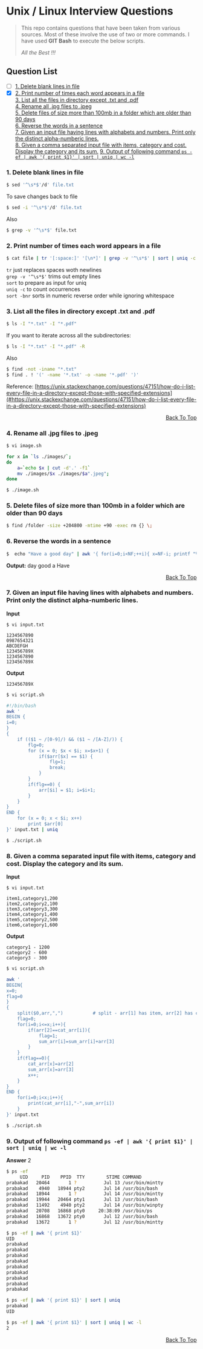 # Unix / Linux Interview Questions
> This repo contains questions that have been taken from various sources. Most of these involve the use of two or more commands. 
> I have used **GIT Bash** to execute the below scripts.
>
>*All the Best !!!*

## Question List

- [ ] [1. Delete blank lines in file](#1-delete-blank-lines-in-file)<br/>
- [x] [2. Print number of times each word appears in a file](#2-print-number-of-times-each-word-appears-in-a-file)<br/>
[3. List all the files in directory except .txt and .pdf](#3-list-all-the-files-in-directory-except-txt-and-pdf)<br/>
[4. Rename all .jpg files to .jpeg](#4-rename-all-jpg-files-to-jpeg)<br/>
[5. Delete files of size more than 100mb in a folder which are older than 90 days](#5-delete-files-of-size-more-than-100mb-in-a-folder-which-are-older-than-90-days)<br/>
[6. Reverse the words in a sentence](#6-reverse-the-words-in-a-sentence)<br/>
[7. Given an input file having lines with alphabets and numbers. Print only the distinct alpha-numberic lines.](#7-given-an-input-file-having-lines-with-alphabets-and-numbers-print-only-the-distinct-alpha-numberic-lines)<br/>
[8. Given a comma separated input file with items, category and cost. Display the category and its sum.](#8-given-a-comma-separated-input-file-with-items-category-and-cost-display-the-category-and-its-sum)
[9. Output of following command `ps -ef | awk '{ print $1}' | sort | uniq | wc -l`](#9-output-of-following-command-ps--ef--awk--print-1--sort--uniq--wc--l)<br/>

### 1. Delete blank lines in file
```bash
$ sed '^\s*$'/d' file.txt
```
To save changes back to file
```bash
$ sed -i '^\s*$'/d' file.txt
```
Also
```bash
$ grep -v '^\s*$' file.txt
```
### 2. Print number of times each word appears in a file
```bash 
$ cat file | tr '[:space:]' '[\n*]' | grep -v '^\s*$' | sort | uniq -c | sort -bnr
```

`tr` just replaces spaces woth newlines
<br/>`grep -v '^\s*$'` trims out empty lines
<br/>`sort` to prepare as input for uniq
<br/>`uniq -c` to count occurrences
<br/>`sort -bnr` sorts in numeric reverse order while ignoring whitespace
### 3. List all the files in directory except .txt and .pdf
```bash
$ ls -I "*.txt" -I "*.pdf"
```
If you want to iterate across all the subdirectories:
```bash
$ ls -I "*.txt" -I "*.pdf" -R
```
Also
```bash
$ find -not -iname "*.txt"
$ find . ! '(' -name '*.txt' -o -name '*.pdf' ')'
```
Reference: [https://unix.stackexchange.com/questions/47151/how-do-i-list-every-file-in-a-directory-except-those-with-specified-extensions](#https://unix.stackexchange.com/questions/47151/how-do-i-list-every-file-in-a-directory-except-those-with-specified-extensions)
<div align="right">
    <a href="#question-list">Back To Top</a> 
</div>

### 4. Rename all .jpg files to .jpeg
```bash
$ vi image.sh

for x in `ls ./images/`;
do
    a=`echo $x | cut -d'.' -f1`
    mv ./images/$x ./images/$a".jpeg";
done

$ ./image.sh
```
### 5. Delete files of size more than 100mb in a folder which are older than 90 days
```bash
$ find /folder -size +204800 -mtime +90 -exec rm {} \;
```
### 6. Reverse the words in a sentence
```bash
$  echo "Have a good day" | awk '{ for(i=0;i<NF;++i){ x=NF-i; printf "%s ",$x;}  }'    
```
**Output:** day good a Have
<div align="right">
    <a href="#question-list">Back To Top</a> 
</div>

### 7. Given an input file having lines with alphabets and numbers. Print only the distinct alpha-numberic lines.
**Input**
```
$ vi input.txt

1234567890
0987654321
ABCDEFGH
123456789X
1234567890
123456789X
```
**Output**
```
123456789X
```
```bash
$ vi script.sh

#!/bin/bash
awk '
BEGIN {
i=0; 
}
{ 
    if (($1 ~ /[0-9]/) && ($1 ~ /[A-Z]/)) { 
        flg=0; 
        for (x = 0; $x < $i; x=$x+1) { 
            if($arr[$x] == $1) {
                flg=1;
                break;
            } 
        }
        if(flg==0) {
            arr[$i] = $1; i=$i+1;
        } 
    } 
}
END { 
    for (x = 0; x < $i; x++)
        print $arr[0]
}' input.txt | uniq

$ ./script.sh
```
### 8. Given a comma separated input file with items, category and cost. Display the category and its sum.
**Input**
```
$ vi input.txt

item1,category1,200
item2,category2,100
item3,category3,300
item4,category1,400
item5,category2,500
item6,category1,600
```
**Output**
```
category1 - 1200
category2 - 600
category3 - 300
```
```bash
$ vi script.sh

awk '
BEGIN{
x=0;
flag=0
}
{ 
    split($0,arr,",")           # split - arr[1] has item, arr[2] has category, arr[3] has cost
    flag=0;
    for(i=0;i<=x;i++){
        if(arr[2]==cat_arr[i]){
            flag=1;
            sum_arr[i]=sum_arr[i]+arr[3]
        }
    }
    if(flag==0){
        cat_arr[x]=arr[2]
        sum_arr[x]=arr[3]
        x++;
    }
}
END {
    for(i=0;i<x;i++){
        print(cat_arr[i],"-",sum_arr[i])
    }
}' input.txt

$ ./script.sh
```
### 9. Output of following command `ps -ef | awk '{ print $1}' | sort | uniq | wc -l`
**Answer** 2
```bash
$ ps -ef
     UID     PID    PPID  TTY        STIME COMMAND
prabakad   20464       1 ?          Jul 13 /usr/bin/mintty
prabakad    4940   18944 pty2       Jul 14 /usr/bin/bash
prabakad   18944       1 ?          Jul 14 /usr/bin/mintty
prabakad   19944   20464 pty1       Jul 13 /usr/bin/bash
prabakad   11492    4940 pty2       Jul 14 /usr/bin/winpty
prabakad   20708   16868 pty0     20:38:09 /usr/bin/ps
prabakad   16868   13672 pty0       Jul 12 /usr/bin/bash
prabakad   13672       1 ?          Jul 12 /usr/bin/mintty

$ ps -ef | awk '{ print $1}'
UID
prabakad
prabakad
prabakad
prabakad
prabakad
prabakad
prabakad
prabakad
prabakad

$ ps -ef | awk '{ print $1}' | sort | uniq
prabakad
UID

$ ps -ef | awk '{ print $1}' | sort | uniq | wc -l
2
```
<div align="right">
    <a href="#question-list">Back To Top</a> 
</div>
